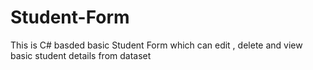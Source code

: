# Student-Form
This is C# basded basic Student Form which can edit , delete and view basic student details from dataset
